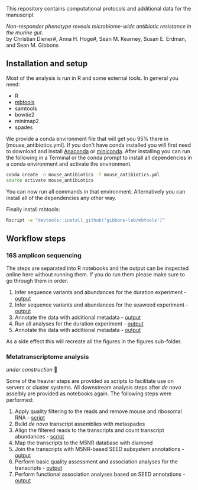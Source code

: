 This repository contains computational protocols and additional data
for the manuscript

*Non-responder phenotype reveals microbiome-wide antibiotic resistance in the murine gut.*<br>
by Christian Diener#, Anna H. Hoge#, Sean M. Kearney, Susan E. Erdman, and Sean M. Gibbons

## Installation and setup

Most of the analysis is run in R and some external tools. In general you need:

- R
- [mbtools](https://github.com/gibbons-lab/mbtools)
- samtools
- bowtie2
- minimap2
- spades

We provide a conda environment file that will get you 95% there in [mouse_antibiotics.yml]. If you don't have
conda installed you will first need to download and install [Anaconda](https://www.anaconda.com/distribution/) or [miniconda](https://docs.conda.io/en/latest/miniconda.html). After installing you can run the following in a Terminal
or the conda prompt to install all dependencies in a conda environment and activate the environment.

```bash
conda create -n mouse_antibiotics -f mouse_antibiotics.yml
source activate mouse_antibiotics
```

You can now run all commands in that environment. Alternatively you can install all of the dependencies 
any other way. 

Finally install mbtools:

```bash
Rscript -e "devtools::install_github('gibbons-lab/mbtools')"
```

## Workflow steps

### 16S amplicon sequencing

The steps are separated into R notebooks and the output can be inspected online here without running them.
If you do run them please make sure to go through them in order.

1. Infer sequence variants and abundances for the duration experiment - [output](https://gibbons-lab.github.io/asvs_duration.nb.html)
2. Infer sequence variants and abundances for the seaweed experiment - [output](https://gibbons-lab.github.io/asvs_seaweed.nb.html)
3. Annotate the data with additional metadata - [output](https://gibbons-lab.github.io/preprocessing.nb.html)
4. Run all analyses for the duration experiment - [output](https://gibbons-lab.github.io/duration.nb.html)
5. Annotate the data with additional metadata - [output](https://gibbons-lab.github.io/seaweed.nb.html) 

As a side effect this will recreate all the figures in the figures sub-folder.

### Metatranscriptome analysis

*under construction* :construction:

Some of the heavier steps are provided as scripts to facilitate use on servers or cluster
systems. All downstream analysis steps after *de novo* asselbly are provided as notebooks 
again. The following steps were performed:

1. Apply quality filtering to the reads and remove mouse and ribosomal RNA - [script](preprocess_rnaseq.R)
2. Build *de novo* transcript assemblies with metaspades
3. Align the filtered reads to the transcripts and count transcript abundances - [script](txcount.R)
4. Map the transcripts to the M5NR database with diamond
5. Join the transcripts with M5NR-based SEED subsystem annotations - [output](https://gibbons-lab.github.io/annotations.nb.html)
6. Perform basic quality assessment and association analyses for the transcripts - [output](https://gibbons-lab.github.io/transcripts.nb.html)
7. Perform functional association analyses based on SEED annotations - [output](https://gibbons-lab.github.io/functional.nb.html)